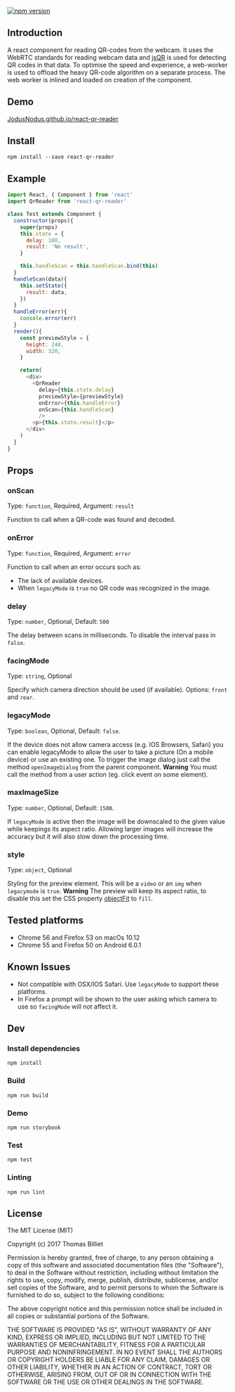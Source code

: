 [![npm version](https://badge.fury.io/js/react-qr-reader.svg)](https://badge.fury.io/js/react-qr-reader)

## Introduction
A react component for reading QR-codes from the webcam. It uses the WebRTC standards for reading webcam data and [jsQR](https://github.com/cozmo/jsQR) is used for detecting QR codes in that data. To optimise the speed and experience, a web-worker is used to offload the heavy QR-code algorithm on a separate process. The web worker is inlined and loaded on creation of the component.

## Demo
[JodusNodus.github.io/react-qr-reader](https://jodusnodus.github.io/react-qr-reader)

## Install
`npm install --save react-qr-reader`

## Example

```js
import React, { Component } from 'react'
import QrReader from 'react-qr-reader'

class Test extends Component {
  constructor(props){
    super(props)
    this.state = {
      delay: 100,
      result: 'No result',
    }

    this.handleScan = this.handleScan.bind(this)
  }
  handleScan(data){
    this.setState({
      result: data,
    })
  }
  handleError(err){
    console.error(err)
  }
  render(){
    const previewStyle = {
      height: 240,
      width: 320,
    }

    return(
      <div>
        <QrReader
          delay={this.state.delay}
          previewStyle={previewStyle}
          onError={this.handleError}
          onScan={this.handleScan}
          />
        <p>{this.state.result}</p>
      </div>
    )
  }
}
```

## Props

### onScan

Type: `function`, Required, Argument: `result`

Function to call when a QR-code was found and decoded.

### onError

Type: `function`, Required, Argument: `error`

Function to call when an error occurs such as:
- The lack of available devices.
- When `legacyMode` is `true` no QR code was recognized in the image.

### delay

Type: `number`, Optional, Default: `500`

The delay between scans in milliseconds. To disable the interval pass in `false`.

### facingMode

Type: `string`, Optional

Specify which camera direction should be used (if available). Options: `front` and `rear`.

### legacyMode

Type: `boolean`, Optional, Default: `false`.

If the device does not allow camera access (e.g. IOS Browsers, Safari) you can enable legacyMode to allow the user to take a picture (On a mobile device) or use an existing one. To trigger the image dialog just call the method `openImageDialog` from the parent component. **Warning** You must call the method from a user action (eg. click event on some element).

### maxImageSize

Type: `number`, Optional, Default: `1500`.

If `legacyMode` is active then the image will be downscaled to the given value while keepings its aspect ratio. Allowing larger images will increase the accuracy but it will also slow down the processing time.

### style

Type: `object`, Optional

Styling for the preview element. This will be a `video` or an `img` when `legacymode` is `true`. **Warning** The preview will keep its aspect ratio, to disable this set the CSS property [objectFit](https://developer.mozilla.org/en-US/docs/Web/CSS/object-fit) to `fill`.

## Tested platforms
- Chrome 56 and Firefox 53 on macOs 10.12
- Chrome 55 and Firefox 50 on Android 6.0.1

## Known Issues
- Not compatible with OSX/IOS Safari. Use `legacyMode` to support these platforms.
- In Firefox a prompt will be shown to the user asking which camera to use so `facingMode` will not affect it.

## Dev

### Install dependencies
`npm install`

### Build
`npm run build`

### Demo
`npm run storybook`

### Test
`npm test`

### Linting
`npm run lint`


## License
The MIT License (MIT)

Copyright (c) 2017 Thomas Billiet

Permission is hereby granted, free of charge, to any person obtaining a copy
of this software and associated documentation files (the "Software"), to deal
in the Software without restriction, including without limitation the rights
to use, copy, modify, merge, publish, distribute, sublicense, and/or sell
copies of the Software, and to permit persons to whom the Software is
furnished to do so, subject to the following conditions:

The above copyright notice and this permission notice shall be included in all
copies or substantial portions of the Software.

THE SOFTWARE IS PROVIDED "AS IS", WITHOUT WARRANTY OF ANY KIND, EXPRESS OR
IMPLIED, INCLUDING BUT NOT LIMITED TO THE WARRANTIES OF MERCHANTABILITY,
FITNESS FOR A PARTICULAR PURPOSE AND NONINFRINGEMENT. IN NO EVENT SHALL THE
AUTHORS OR COPYRIGHT HOLDERS BE LIABLE FOR ANY CLAIM, DAMAGES OR OTHER
LIABILITY, WHETHER IN AN ACTION OF CONTRACT, TORT OR OTHERWISE, ARISING FROM,
OUT OF OR IN CONNECTION WITH THE SOFTWARE OR THE USE OR OTHER DEALINGS IN THE
SOFTWARE.
